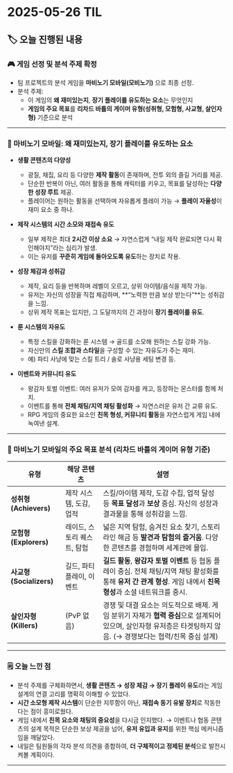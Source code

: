 
# 2025-05-26 TIL

## 🏷️ 오늘 진행된 내용

### 🎮 게임 선정 및 분석 주제 확정

- 팀 프로젝트의 분석 게임을 **마비노기 모바일(모비노기)** 으로 최종 선정.
- 분석 주제:  
  - 이 게임의 **왜 재미있는지**, **장기 플레이를 유도하는 요소**는 무엇인지  
  - **게임의 주요 목표**를 **리차드 바틀의 게이머 유형(성취형, 모험형, 사교형, 살인자형)** 기준으로 분석

---

### 🎯 마비노기 모바일: 왜 재미있는지, 장기 플레이를 유도하는 요소

- **생활 콘텐츠의 다양성**  
  - 광질, 채집, 요리 등 다양한 **제작 활동**이 존재하며, 전투 외의 즐길 거리를 제공.  
  - 단순한 반복이 아닌, 여러 활동을 통해 캐릭터를 키우고, 목표를 달성하는 **다양한 성장 루트** 제공.  
  - 플레이어는 원하는 활동을 선택하며 자유롭게 플레이 가능 → **플레이 자율성**이 재미 요소 중 하나.

- **제작 시스템의 시간 소모와 재접속 유도**  
  - 일부 제작은 최대 **2시간 이상 소요** → 자연스럽게 “내일 제작 완료되면 다시 확인해야지”라는 심리가 발생.  
  - 이는 유저를 **꾸준히 게임에 돌아오도록 유도**하는 장치로 작용.

- **성장 체감과 성취감**  
  - 제작, 요리 등을 반복하며 레벨이 오르고, 상위 아이템/음식을 제작 가능.  
  - 유저는 자신의 성장을 직접 체감하며, **“노력한 만큼 보상 받는다”**는 성취감을 느낌.  
  - 상위 제작 목표는 있지만, 그 도달까지의 긴 과정이 **장기 플레이를 유도**.

- **룬 시스템의 자유도**  
  - 특정 스킬을 강화하는 룬 시스템 → 골드를 소모해 원하는 스킬 강화 가능.  
  - 자신만의 **스킬 조합과 스타일**을 구성할 수 있는 자유도가 주는 재미.  
  - 예) 파티 사냥에 맞는 스킬 트리 / 솔로 사냥용 세팅 변경 등.

- **이벤트와 커뮤니티 유도**  
  - 왕감자 토벌 이벤트: 여러 유저가 모여 감자를 캐고, 등장하는 몬스터를 함께 처치.  
  - 이벤트를 통해 **전체 채팅/지역 채팅 활성화** → 자연스러운 유저 간 교류 유도.  
  - RPG 게임의 중요한 요소인 **친목 형성, 커뮤니티 활동**을 자연스럽게 게임 내에 녹여낸 설계.

---

### 🧭 마비노기 모바일의 주요 목표 분석 (리차드 바틀의 게이머 유형 기준)

| 유형 | 해당 콘텐츠 | 설명 |
| --- | --- | --- |
| **성취형 (Achievers)** | 제작 시스템, 도감, 업적 | 스킬/아이템 제작, 도감 수집, 업적 달성 등 **목표 달성**과 **보상** 중심. 자신의 성장과 결과물을 통해 성취감을 느낌. |
| **모험형 (Explorers)** | 레이드, 스토리 퀘스트, 탐험 | 넓은 지역 탐험, 숨겨진 요소 찾기, 스토리 라인 해금 등 **발견과 탐험의 즐거움**. 다양한 콘텐츠를 경험하며 세계관에 몰입. |
| **사교형 (Socializers)** | 길드, 파티플레이, 이벤트 | **길드 활동**, **왕감자 토벌 이벤트** 등 협동 플레이 중심. 전체 채팅/지역 채팅 활성화를 통해 **유저 간 관계 형성**. 게임 내에서 **친목 형성**과 소셜 네트워크를 중시. |
| **살인자형 (Killers)** | (PvP 없음) | 경쟁 및 대결 요소는 의도적으로 배제. 게임 분위기 자체가 **협력 중심**으로 설계되어 있으며, 살인자형 유저층은 타겟팅하지 않음. (→ 경쟁보다는 협력/친목 중심 설계) |

---

### 🗒️ 오늘 느낀 점

- 분석 주제를 구체화하면서, **생활 콘텐츠 → 성장 체감 → 장기 플레이 유도**라는 게임 설계의 연결 고리를 명확히 이해할 수 있었다.
- **시간 소모형 제작 시스템**이 단순한 지루함이 아닌, **재접속 동기 유발 장치**로 작동한다는 점이 흥미로웠다.
- 게임 내에서 **친목 요소와 채팅의 중요성**을 다시금 인지했다. → 이벤트나 협동 콘텐츠의 설계 목적은 단순한 보상 제공을 넘어, **유저 유입과 유지**를 위한 핵심 메커니즘임을 깨달았다.
- 내일은 팀원들의 각자 분석 의견을 종합하여, **더 구체적이고 정제된 분석**으로 발전시켜볼 계획이다.

---
